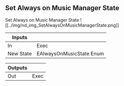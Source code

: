 ## Set Always on Music Manager State
Set Always on Music Manager State
![[../img/nd_img_SetAlwaysOnMusicManagerState.png]]

|Inputs||
|--|--|
| In | Exec |
| New State | EAlwaysOnMusicState Enum |

|Outputs||
|--|--|
| Out | Exec |
